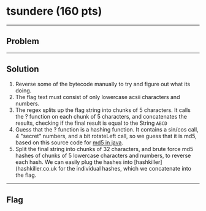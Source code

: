 # tsundere (160 pts)

---

## Problem

---

## Solution
1) Reverse some of the bytecode manually to try and figure out what its doing.
2) The flag text must consist of only lowercase acsii characters and numbers.
3) The regex splits up the flag string into chunks of 5 characters. It calls the ? function on each chunk of 5 characters, and concatenates the results, checking if the final result is equal to the String `ABCD`
4) Guess that the ? function is a hashing function. It contains a sin/cos call, 4 "secret" numbers, and a bit rotateLeft call, so we guess that it is md5, based on this source code for [md5 in java](https://rosettacode.org/wiki/MD5/Implementation#Java).
5) Split the final string into chunks of 32 characters, and brute force md5 hashes of chunks of 5 lowercase characters and numbers, to reverse each hash. We can easily plug the hashes into [hashkiller](hashkiller.co.uk for the individual hashes, which we concatenate into the flag.

---

## Flag